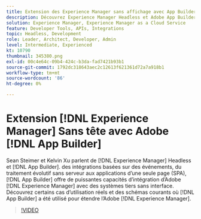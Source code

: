 ```yaml
---
title: Extension des Experience Manager sans affichage avec App Builder
description: Découvrez Experience Manager Headless et Adobe App Builder. Intégrez l’AEM à des systèmes tiers, depuis les intégrations basées sur des événements, le traitement évolutif sans serveur jusqu’aux applications d’une seule page (SPA).
solution: Experience Manager, Experience Manager as a Cloud Service
feature: Developer Tools, APIs, Integrations
topic: Headless, Development
role: Leader, Architect, Developer, Admin
level: Intermediate, Experienced
kt: 10790
thumbnail: 345380.png
exl-id: 00c4e64c-09b4-424c-b3da-fad7421b93b1
source-git-commit: 1792dc318643aec2c12613f621361d72a7a918b1
workflow-type: tm+mt
source-wordcount: '86'
ht-degree: 0%

---
```


# Extension [!DNL Experience Manager] Sans tête avec Adobe [!DNL App Builder]

Sean Steimer et Kelvin Xu parlent de [!DNL Experience Manager] Headless et [!DNL App Builder]. des intégrations basées sur des événements, du traitement évolutif sans serveur aux applications d’une seule page (SPA), [!DNL App Builder] offre de puissantes capacités d’intégration d’Adobe [!DNL Experience Manager] avec des systèmes tiers sans interface. Découvrez certains cas d’utilisation réels et des schémas courants où [!DNL App Builder] a été utilisé pour étendre l’Adobe [!DNL Experience Manager].

>[!VIDEO](https://video.tv.adobe.com/v/345380/?quality=12&learn=on)
